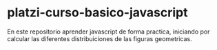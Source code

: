 # platzi-curso-basico-javascript
En este repositorio aprender javascript de forma practica, iniciando por calcular las diferentes distribuiciones de las figuras geometricas.
